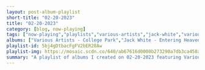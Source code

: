 ```yaml
---
layout: post-album-playlist
short-title: "02-20-2023"
title: "02-20-2023"
category: [blog, now-playing]
tags: ["now-playing","playlists","various-artists","jack-white","various-artists","harms-way","the-reverend-horton-heat","rob-crow","rob-crow","rob-crow","neutral-milk-hotel","various-artists","various-artists"]
albums: ["Various Artists - College Park","Jack White - Entering Heaven Alive","Various Artists - Fear Of The Dawn","Harms Way - Posthuman","The Reverend Horton Heat - Roots of the Rev (Volume One)","Rob Crow - Everybody's Got Damage","Rob Crow - Living Well","Rob Crow - My Room Is A Mess","Neutral Milk Hotel - Ferris Wheel on Fire","Various Artists - Bona Fide Bluegrass and Mountain Music","Various Artists - BEN"]
playlist-id: 5bj4gDtbacFgFV2bER28Aw
playlist-img: https://mosaic.scdn.co/640/ab67616d0000b273290a7db3ca458aa65ff3f7e1ab67616d0000b2733158b001fa0a56511069c65aab67616d0000b273365f5e0cea0df642a9b7f3a0ab67616d0000b273d7b5784333dee221f45d75b6
summary: "A playlist of albums I created on 02-20-2023 featuring Various Artists, Jack White, Various Artists, Harms Way, The Reverend Horton Heat, Rob Crow, Rob Crow, Rob Crow, Neutral Milk Hotel, Various Artists, and Various Artists"
---
```

